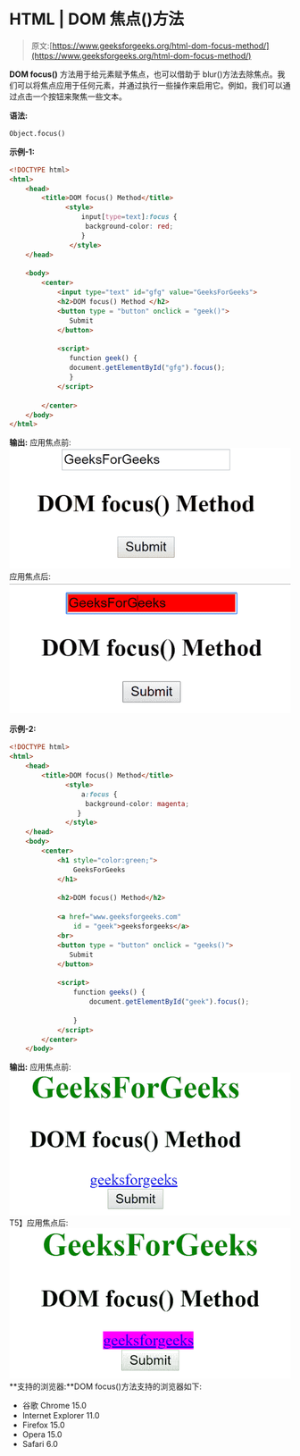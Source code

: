 # HTML | DOM 焦点()方法

> 原文:[https://www.geeksforgeeks.org/html-dom-focus-method/](https://www.geeksforgeeks.org/html-dom-focus-method/)

**DOM focus()** 方法用于给元素赋予焦点，也可以借助于 blur()方法去除焦点。我们可以将焦点应用于任何元素，并通过执行一些操作来启用它。例如，我们可以通过点击一个按钮来聚焦一些文本。

**语法:**

```html
Object.focus()
```

**示例-1:**

```html
<!DOCTYPE html> 
<html> 
    <head> 
        <title>DOM focus() Method</title>
              <style>
                  input[type=text]:focus {
                   background-color: red;
                  }
               </style> 
    </head> 

    <body> 
        <center> 
            <input type="text" id="gfg" value="GeeksForGeeks">
            <h2>DOM focus() Method </h2>     
            <button type = "button" onclick = "geek()"> 
               Submit
            </button> 

            <script> 
               function geek() { 
               document.getElementById("gfg").focus(); 
               } 
            </script>

        </center> 
    </body> 
</html>                     
```

**输出:**
应用焦点前:
![](img/7e8f4f83af64c9f3007450d803a53ad9.png)
应用焦点后:
![](img/7bff5ff8ae601d8e6b22fac563dc3867.png)

**示例-2:**

```html
<!DOCTYPE html> 
<html> 
    <head> 
        <title>DOM focus() Method</title> 
              <style>
                  a:focus {
                   background-color: magenta;
                 }
              </style> 
    </head> 
    <body> 
        <center> 
            <h1 style="color:green;"> 
                GeeksForGeeks 
            </h1> 

            <h2>DOM focus() Method</h2> 

            <a href="www.geeksforgeeks.com" 
                id = "geek">geeksforgeeks</a> 
            <br> 
            <button type = "button" onclick = "geeks()"> 
               Submit 
            </button> 

            <script> 
                function geeks() { 
                    document.getElementById("geek").focus();

                } 
            </script> 
        </center> 
    </body> 
```

**输出:**
应用焦点前:
![](img/e1a3eb5df4a4d0bb04d42c0761790e41.png)T5】应用焦点后:
![](img/80dc09b238980ef606a68440f02cb316.png)
**支持的浏览器:**DOM focus()方法支持的浏览器如下:

*   谷歌 Chrome 15.0
*   Internet Explorer 11.0
*   Firefox 15.0
*   Opera 15.0
*   Safari 6.0